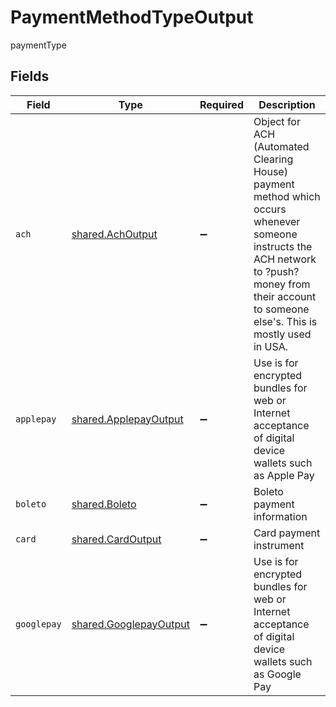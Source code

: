 # PaymentMethodTypeOutput

paymentType


## Fields

| Field                                                                                                                                                                                              | Type                                                                                                                                                                                               | Required                                                                                                                                                                                           | Description                                                                                                                                                                                        |
| -------------------------------------------------------------------------------------------------------------------------------------------------------------------------------------------------- | -------------------------------------------------------------------------------------------------------------------------------------------------------------------------------------------------- | -------------------------------------------------------------------------------------------------------------------------------------------------------------------------------------------------- | -------------------------------------------------------------------------------------------------------------------------------------------------------------------------------------------------- |
| `ach`                                                                                                                                                                                              | [shared.AchOutput](../../../sdk/models/shared/achoutput.md)                                                                                                                                        | :heavy_minus_sign:                                                                                                                                                                                 | Object for ACH (Automated Clearing House) payment method which occurs whenever someone instructs the ACH network to ?push? money from their account to someone else's. This is mostly used in USA. |
| `applepay`                                                                                                                                                                                         | [shared.ApplepayOutput](../../../sdk/models/shared/applepayoutput.md)                                                                                                                              | :heavy_minus_sign:                                                                                                                                                                                 | Use is for encrypted bundles for web or Internet acceptance of digital device wallets such as Apple Pay                                                                                            |
| `boleto`                                                                                                                                                                                           | [shared.Boleto](../../../sdk/models/shared/boleto.md)                                                                                                                                              | :heavy_minus_sign:                                                                                                                                                                                 | Boleto payment information                                                                                                                                                                         |
| `card`                                                                                                                                                                                             | [shared.CardOutput](../../../sdk/models/shared/cardoutput.md)                                                                                                                                      | :heavy_minus_sign:                                                                                                                                                                                 | Card payment instrument                                                                                                                                                                            |
| `googlepay`                                                                                                                                                                                        | [shared.GooglepayOutput](../../../sdk/models/shared/googlepayoutput.md)                                                                                                                            | :heavy_minus_sign:                                                                                                                                                                                 | Use is for encrypted bundles for web or Internet acceptance of digital device wallets such as Google Pay                                                                                           |